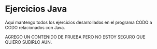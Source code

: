 # Ejercicios Java

Aquí mantengo todos los ejercicios desarrollados en el programa CODO a CODO relacionados con Java.

AGREGO UN CONTENIDO DE PRUEBA PERO NO ESTOY SEGURO QUE QUIERO SUBIRLO AUN.
